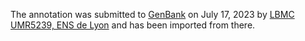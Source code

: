 The annotation was submitted to [GenBank](https://ncbi.nlm.nih.gov/datasets/gene/GCA_958450365.1) on July 17, 2023 by [LBMC UMR5239, ENS de Lyon](https://www.ens-lyon.fr/LBMC) and has been imported from there.
